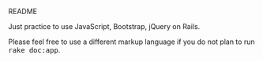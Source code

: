 README

Just practice to use JavaScript, Bootstrap, jQuery on Rails.

Please feel free to use a different markup language if you do not plan to run
<tt>rake doc:app</tt>.
